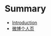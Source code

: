 # Summary

* [Introduction](README.md)
* [微博个人页](weiboge_ren_xiang_qing_jie_mian_gou_zao_yu_shi_x__.md)

